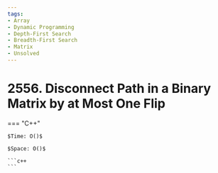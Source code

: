 ```yaml
---
tags:
- Array
- Dynamic Programming
- Depth-First Search
- Breadth-First Search
- Matrix
- Unsolved
---
```



# 2556. Disconnect Path in a Binary Matrix by at Most One Flip

=== "C++"

    $Time: O()$

    $Space: O()$

    ```c++
    ```
